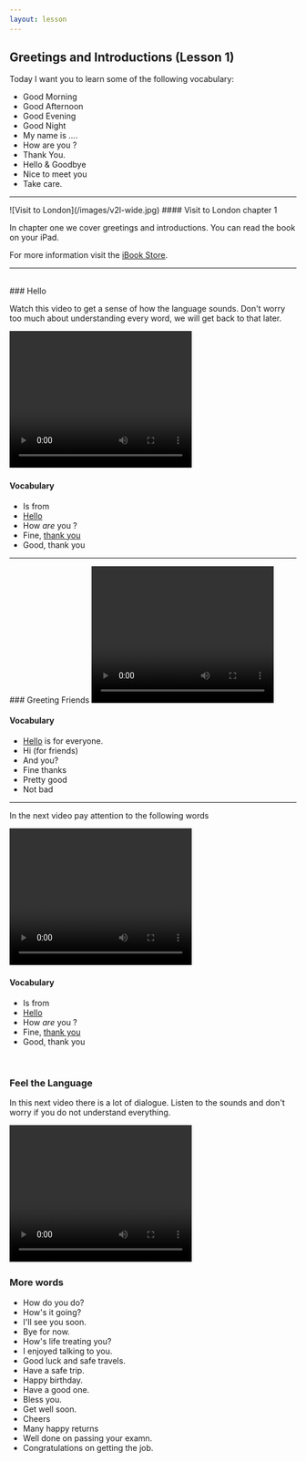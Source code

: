 ```yaml
---
layout: lesson
---
```

## Greetings and Introductions (Lesson 1)


Today I want you to learn some of the following vocabulary:

* Good Morning
* Good Afternoon
* Good Evening
* Good Night
* My name is ....
* How are you ?
* Thank You.
* Hello & Goodbye
* Nice to meet you
* Take care.



<hr>
![Visit to London](/images/v2l-wide.jpg)
#### Visit to London chapter 1

In chapter one we cover greetings and introductions. 
You can read the book on your iPad.

For more information visit the [iBook Store](https://itunes.apple.com/us/book/portuguese-for-travelers/id568515833).

<hr>

<br class="column">
### Hello

Watch this video to get a sense of how the language sounds. Don't worry too much about understanding every word, we will get back to that later.

<video width="320" height="240" preload="none">
    <source type="video/youtube" src="http://www.youtube.com/watch?v=AzES-nhQFzk" />
</video>

#### Vocabulary

* Is from
* [Hello](http://oxforddictionaries.com/definition/english/hello?q=hello)
* How *are* you ?
* Fine, [thank you](http://oxforddictionaries.com/definition/english/thank-you?q=thank+you)
* Good, thank you

<hr>
### Greeting Friends

<video width="320" height="240" preload="none">
    <source type="video/youtube" src="http://www.youtube.com/watch?v=uqgKvNxhCvQ" />
</video>

#### Vocabulary

* [Hello](http://oxforddictionaries.com/definition/english/hello?q=hello) is for everyone.
* Hi (for friends)
* And you?
* Fine thanks
* Pretty good
* Not bad

<hr>

In the next video pay attention to the following words


<video width="320" height="240" preload="none">
    <source type="video/youtube" src="http://www.youtube.com/watch?v=bOD6iXEq0qc" />
</video>

#### Vocabulary

* Is from
* [Hello](http://oxforddictionaries.com/definition/english/hello?q=hello)
* How *are* you ?
* Fine, [thank you](http://oxforddictionaries.com/definition/english/thank-you?q=thank+you)
* Good, thank you


<br class="column">

### Feel the Language

In this next video there is a lot of dialogue. 
Listen to the sounds and don't worry if you do not understand everything.

<video width="320" height="240" preload="none">
    <source type="video/youtube" src="http://www.youtube.com/watch?v=C0eu8OQ-cfQ" />
</video>


<br class="column">

### More words


* How do you do?
* How's it going?
* I'll see you soon.
* Bye for now.
* How's life treating you?
* I enjoyed talking to you.
* Good luck and safe travels.
* Have a safe trip.
* Happy birthday.
* Have a good one.
* Bless you.
* Get well soon.
* Cheers
* Many happy returns
* Well done on passing your examn.
* Congratulations on getting the job.




